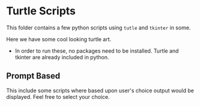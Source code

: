 
# Turtle Scripts 

This folder contains a few python scripts using 
`tutle` and `tkinter` in some.

Here we have some cool looking turtle art.
* In order to run these, no packages need to be installed. Turtle and tkinter are already included in python.

## Prompt Based
This include some scripts where based upon user's choice
output would be displayed. Feel free to select your choice.